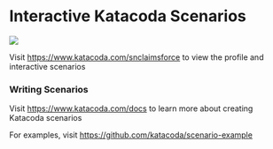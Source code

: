 # Interactive Katacoda Scenarios

[![](http://shields.katacoda.com/katacoda/snclaimsforce/count.svg)](https://www.katacoda.com/snclaimsforce "Get your profile on Katacoda.com")

Visit https://www.katacoda.com/snclaimsforce to view the profile and interactive scenarios

### Writing Scenarios
Visit https://www.katacoda.com/docs to learn more about creating Katacoda scenarios

For examples, visit https://github.com/katacoda/scenario-example
